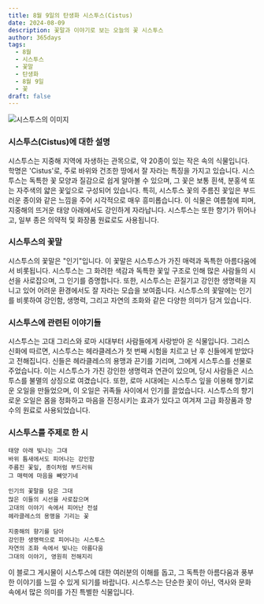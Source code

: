 ```yaml
---
title: 8월 9일의 탄생화 시스투스(Cistus)
date: 2024-08-09
description: 꽃말과 이야기로 보는 오늘의 꽃 시스투스
author: 365days
tags:
  - 8월
  - 시스투스
  - 꽃말
  - 탄생화
  - 8월 9일
  - 꽃
draft: false
---
```



![시스투스의 이미지](https://cdn.pixabay.com/photo/2020/04/13/16/49/laden-5039229_1280.jpg#center)


### 시스투스(Cistus)에 대한 설명

시스투스는 지중해 지역에 자생하는 관목으로, 약 20종이 있는 작은 속의 식물입니다. 학명은 'Cistus'로, 주로 바위와 건조한 땅에서 잘 자라는 특징을 가지고 있습니다. 시스투스는 독특한 꽃 모양과 질감으로 쉽게 알아볼 수 있으며, 그 꽃은 보통 흰색, 분홍색 또는 자주색의 얇은 꽃잎으로 구성되어 있습니다. 특히, 시스투스 꽃의 주름진 꽃잎은 부드러운 종이와 같은 느낌을 주어 시각적으로 매우 흥미롭습니다. 이 식물은 여름철에 피며, 지중해의 뜨거운 태양 아래에서도 강인하게 자라납니다. 시스투스는 또한 향기가 뛰어나고, 일부 종은 의약적 및 화장품 원료로도 사용됩니다.

### 시스투스의 꽃말

시스투스의 꽃말은 "인기"입니다. 이 꽃말은 시스투스가 가진 매력과 독특한 아름다움에서 비롯됩니다. 시스투스는 그 화려한 색감과 독특한 꽃잎 구조로 인해 많은 사람들의 시선을 사로잡으며, 그 인기를 증명합니다. 또한, 시스투스는 끈질기고 강인한 생명력을 지니고 있어 어려운 환경에서도 잘 자라는 모습을 보여줍니다. 시스투스의 꽃말에는 인기를 비롯하여 강인함, 생명력, 그리고 자연의 조화와 같은 다양한 의미가 담겨 있습니다.

### 시스투스에 관련된 이야기들

시스투스는 고대 그리스와 로마 시대부터 사람들에게 사랑받아 온 식물입니다. 그리스 신화에 따르면, 시스투스는 헤라클레스가 첫 번째 시험을 치르고 난 후 신들에게 받았다고 전해집니다. 신들은 헤라클레스의 용맹과 끈기를 기리며, 그에게 시스투스를 선물로 주었습니다. 이는 시스투스가 가진 강인한 생명력과 연관이 있으며, 당시 사람들은 시스투스를 불멸의 상징으로 여겼습니다. 또한, 로마 시대에는 시스투스 잎을 이용해 향기로운 오일을 만들었으며, 이 오일은 귀족들 사이에서 인기를 끌었습니다. 시스투스의 향기로운 오일은 몸을 정화하고 마음을 진정시키는 효과가 있다고 여겨져 고급 화장품과 향수의 원료로 사용되었습니다.

### 시스투스를 주제로 한 시

	태양 아래 빛나는 그대
	바위 틈새에서도 피어나는 강인함
	주름진 꽃잎, 종이처럼 부드러워
	그 매력에 마음을 빼앗기네
	
	인기의 꽃말을 담은 그대
	많은 이들의 시선을 사로잡으며
	고대의 이야기 속에서 피어난 전설
	헤라클레스의 용맹을 기리는 꽃
	
	지중해의 향기를 담아
	강인한 생명력으로 피어나는 시스투스
	자연의 조화 속에서 빛나는 아름다움
	그대의 이야기, 영원히 전해지리

이 블로그 게시물이 시스투스에 대한 여러분의 이해를 돕고, 그 독특한 아름다움과 풍부한 이야기를 느낄 수 있게 되기를 바랍니다. 시스투스는 단순한 꽃이 아닌, 역사와 문화 속에서 많은 의미를 가진 특별한 식물입니다.
